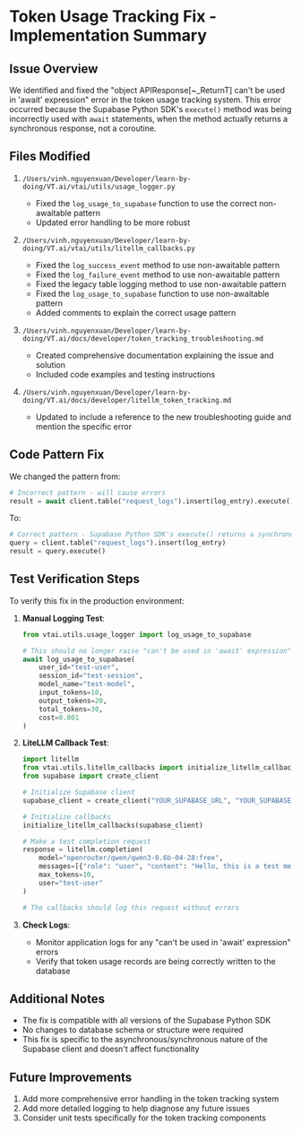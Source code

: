 # Token Usage Tracking Fix - Implementation Summary

## Issue Overview

We identified and fixed the "object APIResponse[~_ReturnT] can't be used in 'await' expression" error in the token usage tracking system. This error occurred because the Supabase Python SDK's `execute()` method was being incorrectly used with `await` statements, when the method actually returns a synchronous response, not a coroutine.

## Files Modified

1. `/Users/vinh.nguyenxuan/Developer/learn-by-doing/VT.ai/vtai/utils/usage_logger.py`
   - Fixed the `log_usage_to_supabase` function to use the correct non-awaitable pattern
   - Updated error handling to be more robust

2. `/Users/vinh.nguyenxuan/Developer/learn-by-doing/VT.ai/vtai/utils/litellm_callbacks.py`
   - Fixed the `log_success_event` method to use non-awaitable pattern
   - Fixed the `log_failure_event` method to use non-awaitable pattern
   - Fixed the legacy table logging method to use non-awaitable pattern
   - Fixed the `log_usage_to_supabase` function to use non-awaitable pattern
   - Added comments to explain the correct usage pattern

3. `/Users/vinh.nguyenxuan/Developer/learn-by-doing/VT.ai/docs/developer/token_tracking_troubleshooting.md`
   - Created comprehensive documentation explaining the issue and solution
   - Included code examples and testing instructions

4. `/Users/vinh.nguyenxuan/Developer/learn-by-doing/VT.ai/docs/developer/litellm_token_tracking.md`
   - Updated to include a reference to the new troubleshooting guide and mention the specific error

## Code Pattern Fix

We changed the pattern from:

```python
# Incorrect pattern - will cause errors
result = await client.table("request_logs").insert(log_entry).execute()
```

To:

```python
# Correct pattern - Supabase Python SDK's execute() returns a synchronous response
query = client.table("request_logs").insert(log_entry)
result = query.execute()
```

## Test Verification Steps

To verify this fix in the production environment:

1. **Manual Logging Test**:

   ```python
   from vtai.utils.usage_logger import log_usage_to_supabase

   # This should no longer raise "can't be used in 'await' expression" errors
   await log_usage_to_supabase(
       user_id="test-user",
       session_id="test-session",
       model_name="test-model",
       input_tokens=10,
       output_tokens=20,
       total_tokens=30,
       cost=0.001
   )
   ```

2. **LiteLLM Callback Test**:

   ```python
   import litellm
   from vtai.utils.litellm_callbacks import initialize_litellm_callbacks
   from supabase import create_client

   # Initialize Supabase client
   supabase_client = create_client("YOUR_SUPABASE_URL", "YOUR_SUPABASE_KEY")

   # Initialize callbacks
   initialize_litellm_callbacks(supabase_client)

   # Make a test completion request
   response = litellm.completion(
       model="openrouter/qwen/qwen3-0.6b-04-28:free",
       messages=[{"role": "user", "content": "Hello, this is a test message."}],
       max_tokens=10,
       user="test-user"
   )

   # The callbacks should log this request without errors
   ```

3. **Check Logs**:
   - Monitor application logs for any "can't be used in 'await' expression" errors
   - Verify that token usage records are being correctly written to the database

## Additional Notes

- The fix is compatible with all versions of the Supabase Python SDK
- No changes to database schema or structure were required
- This fix is specific to the asynchronous/synchronous nature of the Supabase client and doesn't affect functionality

## Future Improvements

1. Add more comprehensive error handling in the token tracking system
2. Add more detailed logging to help diagnose any future issues
3. Consider unit tests specifically for the token tracking components
